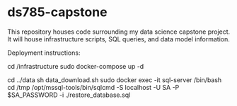 # ds785-capstone
This repository houses code surrounding my data science capstone project. It will house infrastructure scripts, SQL queries, and data model information.

Deployment instructions:

cd /infrastructure
sudo docker-compose up -d

cd ../data
sh data_download.sh
sudo docker exec -it sql-server /bin/bash
cd /tmp
/opt/mssql-tools/bin/sqlcmd -S localhost -U SA -P $SA_PASSWORD -i ./restore_database.sql

